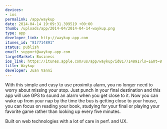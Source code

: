 ```yaml
--- 
devices: 
- ios
permalink: /app/waykup
date: 2014-04-14 19:09:31.399519 +00:00
thumb: /uploads/app/2014-04/2014-04-14-waykup.png
type: app
developer_link: http://waykup-app.com
itunes_id: "817714891"
status: publish
email: support@waykup-app.com
targetMarket: Business
ios_link: https://itunes.apple.com/us/app/waykup/id817714891?ls=1&mt=8
title: Waykup
developer: Juan Vanni
---
```


With this simple and easy to use proximity alarm, you no longer need to worry about missing your stop. Just punch in your final destination and this app will use GPS to sound an alarm when you get close to it. 
Now you can wake up from your nap by the time the bus is getting close to your house, you can focus on reading your book, studying for your final or playing your favorite game rather than looking up every five minutes.

Built on web technologies with a lot of care in perf. and UX. 
